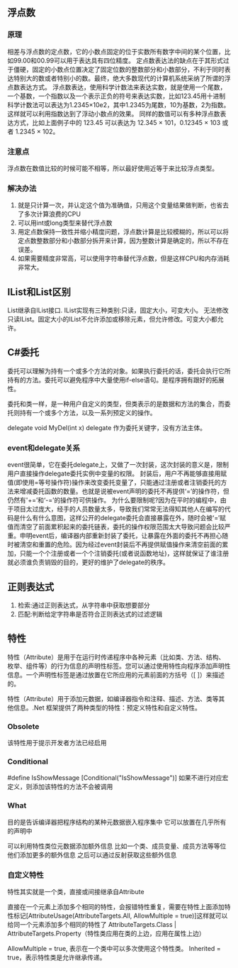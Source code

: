 ## 浮点数
### 原理 
相差与浮点数的定点数，它的小数点固定的位于实数所有数字中间的某个位置，比如99.00和00.99可以用于表达具有四位精度。
定点数表达法的缺点在于其形式过于僵硬，固定的小数点位置决定了固定位数的整数部分和小数部分，不利于同时表达特别大的数或者特别小的数。最终，绝大多数现代的计算机系统采纳了所谓的浮点数表达方式。
浮点数表达，使用科学计数法来表达实数，就是使用一个尾数，一个基数，一个指数以及一个表示正负的符号来表达实数，比如123.45用十进制科学计数法可以表达为1.2345×10e2，其中1.2345为尾数，10为基数，2为指数。这样就可以利用指数达到了浮动小数点的效果。
同样的数值可以有多种浮点数表达方式，比如上面例子中的 123.45 可以表达为 12.345 × 101，0.12345 × 103 或者 1.2345 × 102。
### 注意点
浮点数在数值比较的时候可能不相等，所以最好使用近等于来比较浮点类型。
### 解决办法
1. 就是只计算一次，并认定这个值为准确值，只用这个变量结果做判断，也省去了多次计算浪费的CPU
2. 可以用int或long类型来替代浮点数
3. 用定点数保持一致性并缩小精度问题，浮点数计算是比较模糊的，所以可以将定点数整数部分和小数部分拆开来计算，因为整数计算是确定的，所以不存在误差。
4. 如果需要精度非常高，可以使用字符串替代浮点数，但是这样CPU和内存消耗非常大。

## IList和List区别
List继承自IList接口.
IList实现有三种类别:只读，固定大小，可变大小。
无法修改只读IList。固定大小的IList不允许添加或移除元素，但允许修改。可变大小都允许。

## C#委托
委托可以理解为持有一个或多个方法的对象。如果执行委托的话，委托会执行它所持有的方法。委托可以避免程序中大量使用if-else语句。是程序拥有跟好的拓展性。

委托和类一样，是一种用户自定义的类型，但类表示的是数据和方法的集合，而委托则持有一个或多个方法，以及一系列预定义的操作。

delegate void MyDel(int x)
delegate 作为委托关键字，没有方法主体。

### event和delegate关系
event很简单，它在委托delegate上，又做了一次封装，这次封装的意义是，限制用户直接操作delegate委托实例中变量的权限。
封装后，用户不再能够直接用赋值(即使用=等号操作符)操作来改变委托变量了，只能通过注册或者注销委托的方法来增减委托函数的数量。也就是说被event声明的委托不再提供‘=’的操作符，但仍然有'+=’和‘-=’的操作符可供操作。
为什么要限制呢?因为在平时的编程中，由于项目太过庞大，经手的人员数量太多，导致我们常常无法得知其他人在编写的代码是什么有什么意图，这样公开的delegate委托会直接暴露在外，随时会被‘=′赋值而清空了前面累积起来的委托链表，委托的操作权限范围太大导致问题会比较严重。申明event后，编译器内部重新封装了委托，让暴露在外面的委托不再担心随时被清空和重置的危险。因为经过event封装后不再提供赋值操作来清空前面的累加，只能一个个注册或者一个个注销委托(或者说函数地址)，这样就保证了谁注册就必须谁负责销毁的目的，更好的维护了delegate的秩序。


## 正则表达式
1. 检索:通过正则表达式，从字符串中获取想要部分
2. 匹配:判断给定字符串是否符合正则表达式的过滤逻辑
## 特性
特性（Attribute）是用于在运行时传递程序中各种元素（比如类、方法、结构、枚举、组件等）的行为信息的声明性标签。您可以通过使用特性向程序添加声明性信息。一个声明性标签是通过放置在它所应用的元素前面的方括号（[ ]）来描述的。

特性（Attribute）用于添加元数据，如编译器指令和注释、描述、方法、类等其他信息。.Net 框架提供了两种类型的特性：预定义特性和自定义特性。

### Obsolete
该特性用于提示开发者方法已经启用

### Conditional
#define  IsShowMessage
[Conditional("IsShowMessage")]
如果不进行对应宏定义，则添加该特性的方法不会被调用

### What

目的是告诉编译器把程序结构的某种元数据嵌入程序集中
它可以放置在几乎所有的声明中

可以利用特性类位元数据添加额外信息
比如一个类、成员变量、成员方法等等位他们添加更多的额外信息
之后可以通过反射获取这些额外信息

### 自定义特性

特性其实就是一个类，直接或间接继承自Attribute

直接在一个元素上添加多个相同的特性，会报错特性重复，需要在特性上面添加特性标记[AttributeUsage(AttributeTargets.All, AllowMultiple = true)]这样就可以给同一个元素添加多个相同的特性了
AttributeTargets.Class | AttributeTargets.Property（特性类应用在类的上边，应用在属性上边）

AllowMultiple = true, 表示在一个类中可以多次使用这个特性类。
Inherited = true，表示特性类是允许继承传递。
